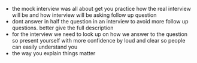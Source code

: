 
- the mock interview was all about get you practice how the real interview will be and how interview will be asking follow up question
- dont answer in half the question in an interview to avoid more follow up questions. better give the full description
- for the interview we need to look up on how we answer to the question so present yourself with more confidence by loud and clear so people can easily understand you
- the way you explain things matter 